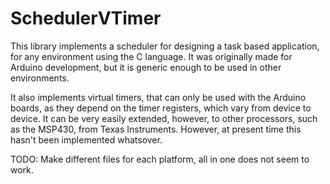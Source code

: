 # SchedulerVTimer

This library implements a scheduler for designing a task based application, for any environment using the C language. It was originally made for
Arduino development, but it is generic enough to be used in other environments.

It also implements virtual timers, that can only be used with the Arduino boards, as they depend on the timer registers, which vary from device to device. 
It can be very easily extended, however, to other processors, such as the MSP430, from Texas Instruments. However, at present time this hasn't been implemented whatsover.

TODO: Make different files for each platform, all in one does not seem to work.

